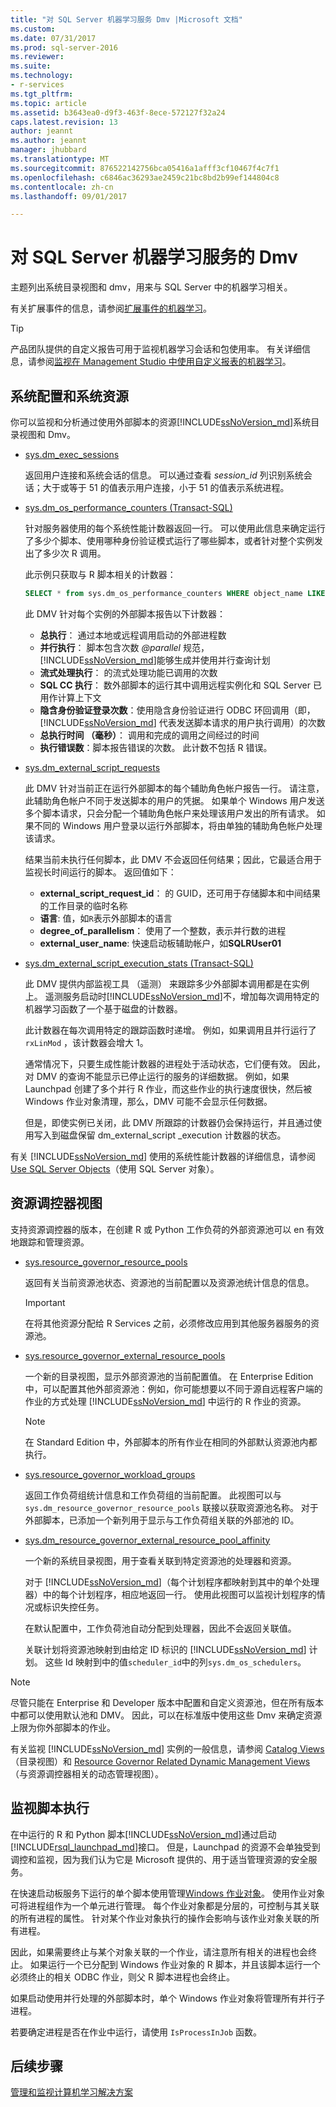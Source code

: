 ```yaml
---
title: "对 SQL Server 机器学习服务 Dmv |Microsoft 文档"
ms.custom: 
ms.date: 07/31/2017
ms.prod: sql-server-2016
ms.reviewer: 
ms.suite: 
ms.technology:
- r-services
ms.tgt_pltfrm: 
ms.topic: article
ms.assetid: b3643ea0-d9f3-463f-8ece-572127f32a24
caps.latest.revision: 13
author: jeannt
ms.author: jeannt
manager: jhubbard
ms.translationtype: MT
ms.sourcegitcommit: 876522142756bca05416a1afff3cf10467f4c7f1
ms.openlocfilehash: c6846ac36293ae2459c21bc8bd2b99ef144804c8
ms.contentlocale: zh-cn
ms.lasthandoff: 09/01/2017

---
```

# <a name="dmvs-for-sql-server-machine-learning-services"></a>对 SQL Server 机器学习服务的 Dmv

主题列出系统目录视图和 dmv，用来与 SQL Server 中的机器学习相关。

有关扩展事件的信息，请参阅[扩展事件的机器学习](../../advanced-analytics/r/extended-events-for-sql-server-r-services.md)。

> [!TIP]
> 产品团队提供的自定义报告可用于监视机器学习会话和包使用率。 有关详细信息，请参阅[监视在 Management Studio 中使用自定义报表的机器学习](../../advanced-analytics/r/monitor-r-services-using-custom-reports-in-management-studio.md)。

## <a name="system-configuration-and-system-resources"></a>系统配置和系统资源

你可以监视和分析通过使用外部脚本的资源[!INCLUDE[ssNoVersion_md](../../includes/ssnoversion-md.md)]系统目录视图和 Dmv。

+ [ sys.dm_exec_sessions](../../relational-databases/system-dynamic-management-views/sys-dm-exec-sessions-transact-sql.md)

  返回用户连接和系统会话的信息。 可以通过查看 *session_id* 列识别系统会话；大于或等于 51 的值表示用户连接，小于 51 的值表示系统进程。

+ [sys.dm_os_performance_counters (Transact-SQL)](../../relational-databases/system-dynamic-management-views/sys-dm-os-performance-counters-transact-sql.md)

  针对服务器使用的每个系统性能计数器返回一行。  可以使用此信息来确定运行了多少个脚本、使用哪种身份验证模式运行了哪些脚本，或者针对整个实例发出了多少次 R 调用。

  此示例只获取与 R 脚本相关的计数器：

  ```SQL
  SELECT * from sys.dm_os_performance_counters WHERE object_name LIKE '%External Scripts%'
  ```

  此 DMV 针对每个实例的外部脚本报告以下计数器：

  + **总执行**： 通过本地或远程调用启动的外部进程数
  + **并行执行**： 脚本包含次数 _@parallel_ 规范，[!INCLUDE[ssNoVersion_md](../../includes/ssnoversion-md.md)]能够生成并使用并行查询计划
  + **流式处理执行**： 的流式处理功能已调用的次数
  + **SQL CC 执行**： 数外部脚本的运行其中调用远程实例化和 SQL Server 已用作计算上下文
  + **隐含身份验证登录次数**：使用隐含身份验证进行 ODBC 环回调用（即，[!INCLUDE[ssNoVersion_md](../../includes/ssnoversion-md.md)] 代表发送脚本请求的用户执行调用）的次数
  + **总执行时间 （毫秒）**： 调用和完成的调用之间经过的时间
  + **执行错误数**：脚本报告错误的次数。 此计数不包括 R 错误。


+ [sys.dm_external_script_requests](../../relational-databases/system-dynamic-management-views/sys-dm-external-script-requests.md)

  此 DMV 针对当前正在运行外部脚本的每个辅助角色帐户报告一行。 请注意，此辅助角色帐户不同于发送脚本的用户的凭据。 如果单个 Windows 用户发送多个脚本请求，只会分配一个辅助角色帐户来处理该用户发出的所有请求。 如果不同的 Windows 用户登录以运行外部脚本，将由单独的辅助角色帐户处理该请求。

  结果当前未执行任何脚本，此 DMV 不会返回任何结果；因此，它最适合用于监视长时间运行的脚本。 返回值如下：

  + **external_script_request_id**： 的 GUID，还可用于存储脚本和中间结果的工作目录的临时名称
  + **语言**: 值，如`R`表示外部脚本的语言
  + **degree_of_parallelism**： 使用了一个整数，表示并行数的进程
  + **external_user_name**: 快速启动板辅助帐户，如**SQLRUser01**

+ [sys.dm_external_script_execution_stats (Transact-SQL)](../../relational-databases/system-dynamic-management-views/sys-dm-external-script-execution-stats.md)

  此 DMV 提供内部监视工具 （遥测） 来跟踪多少外部脚本调用都是在实例上。 遥测服务启动时[!INCLUDE[ssNoVersion_md](../../includes/ssnoversion-md.md)]不，增加每次调用特定的机器学习函数了一个基于磁盘的计数器。

  此计数器在每次调用特定的跟踪函数时递增。 例如，如果调用且并行运行了 `rxLinMod` ，该计数器会增大 1。
  
  通常情况下，只要生成性能计数器的进程处于活动状态，它们便有效。 因此，对 DMV 的查询不能显示已停止运行的服务的详细数据。 例如，如果 Launchpad 创建了多个并行 R 作业，而这些作业的执行速度很快，然后被 Windows 作业对象清理，那么，DMV 可能不会显示任何数据。
 
  但是，即使实例已关闭，此 DMV 所跟踪的计数器仍会保持运行，并且通过使用写入到磁盘保留 dm_external_script _execution 计数器的状态。
 
 有关 [!INCLUDE[ssNoVersion_md](../../includes/ssnoversion-md.md)] 使用的系统性能计数器的详细信息，请参阅 [Use SQL Server Objects](../../relational-databases/performance-monitor/use-sql-server-objects.md)（使用 SQL Server 对象）。

## <a name="resource-governor-views"></a>资源调控器视图

支持资源调控器的版本，在创建 R 或 Python 工作负荷的外部资源池可以 en 有效地跟踪和管理资源。

+ [sys.resource_governor_resource_pools](../../relational-databases/system-catalog-views/sys-resource-governor-resource-pools-transact-sql.md)

  返回有关当前资源池状态、资源池的当前配置以及资源池统计信息的信息。

  > [!IMPORTANT]
  > 
  > 在将其他资源分配给 R Services 之前，必须修改应用到其他服务器服务的资源池。

+ [sys.resource_governor_external_resource_pools](../../relational-databases/system-catalog-views/sys-resource-governor-external-resource-pools-transact-sql.md)

  一个新的目录视图，显示外部资源池的当前配置值。
  在 Enterprise Edition 中，可以配置其他外部资源池：例如，你可能想要以不同于源自远程客户端的作业的方式处理 [!INCLUDE[ssNoVersion_md](../../includes/ssnoversion-md.md)] 中运行的 R 作业的资源。

  > [!NOTE]
  > 
  > 在 Standard Edition 中，外部脚本的所有作业在相同的外部默认资源池内都执行。

+ [sys.resource_governor_workload_groups](../../relational-databases/system-catalog-views/sys-resource-governor-workload-groups-transact-sql.md)

  返回工作负荷组统计信息和工作负荷组的当前配置。 此视图可以与 `sys.dm_resource_governor_resource_pools` 联接以获取资源池名称。
  对于外部脚本，已添加一个新列用于显示与工作负荷组关联的外部池的 ID。

+ [sys.dm_resource_governor_external_resource_pool_affinity](../../relational-databases/system-dynamic-management-views/sys-dm-resource-governor-external-resource-pool-affinity-transact-sql.md)

  一个新的系统目录视图，用于查看关联到特定资源池的处理器和资源。

  对于 [!INCLUDE[ssNoVersion_md](../../includes/ssnoversion-md.md)]（每个计划程序都映射到其中的单个处理器）中的每个计划程序，相应地返回一行。 使用此视图可以监视计划程序的情况或标识失控任务。

  在默认配置中，工作负荷池自动分配到处理器，因此不会返回关联值。

  关联计划将资源池映射到由给定 ID 标识的 [!INCLUDE[ssNoVersion_md](../../includes/ssnoversion-md.md)] 计划。 这些 Id 映射到中的值`scheduler_id`中的列`sys.dm_os_schedulers`。


> [!NOTE] 
> 
> 尽管只能在 Enterprise 和 Developer 版本中配置和自定义资源池，但在所有版本中都可以使用默认池和 DMV。 因此，可以在标准版中使用这些 Dmv 来确定资源上限为你外部脚本的作业。

有关监视 [!INCLUDE[ssNoVersion_md](../../includes/ssnoversion-md.md)] 实例的一般信息，请参阅 [Catalog Views](../../relational-databases/system-catalog-views/catalog-views-transact-sql.md)（目录视图）和 [Resource Governor Related Dynamic Management Views](../../relational-databases/system-dynamic-management-views/resource-governor-related-dynamic-management-views-transact-sql.md)（与资源调控器相关的动态管理视图）。

## <a name="monitoring-script-execution"></a>监视脚本执行

在中运行的 R 和 Python 脚本[!INCLUDE[ssNoVersion_md](../../includes/ssnoversion-md.md)]通过启动[!INCLUDE[rsql_launchpad_md](../../includes/rsql-launchpad-md.md)]接口。 但是，Launchpad 的资源不会单独受到调控和监视，因为我们认为它是 Microsoft 提供的、用于适当管理资源的安全服务。

在快速启动板服务下运行的单个脚本使用管理[Windows 作业对象](https://msdn.microsoft.com/library/windows/desktop/ms684161.aspx)。 使用作业对象可将进程组作为一个单元进行管理。 每个作业对象都是分层的，可控制与其关联的所有进程的属性。 针对某个作业对象执行的操作会影响与该作业对象关联的所有进程。

因此，如果需要终止与某个对象关联的一个作业，请注意所有相关的进程也会终止。 如果运行一个已分配到 Windows 作业对象的 R 脚本，并且该脚本运行一个必须终止的相关 ODBC 作业，则父 R 脚本进程也会终止。

如果启动使用并行处理的外部脚本时，单个 Windows 作业对象将管理所有并行子进程。

若要确定进程是否在作业中运行，请使用 `IsProcessInJob` 函数。

## <a name="next-steps"></a>后续步骤

[管理和监视计算机学习解决方案](../../advanced-analytics/r/managing-and-monitoring-r-solutions.md)

